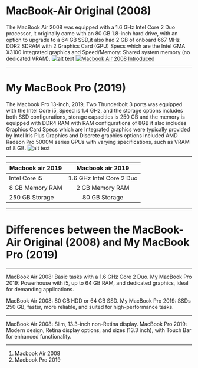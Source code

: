 # MacBook-Air Original (2008)
 The MacBook Air 2008 was equipped with a 1.6 GHz Intel Core 2 Duo processor, it originally came with an 80 GB 1.8-inch hard drive, with an option to upgrade to a 64 GB SSD,it also had 2 GB of onboard 667 MHz DDR2 SDRAM with 2 Graphics Card (GPU) Specs which are the Intel GMA X3100 integrated graphics and Speed/Memory: Shared system memory (no dedicated VRAM). 
![alt text](https://www.iretron.com/blog/wp-content/uploads/2015/09/mbook-air.jpg)
[![Macbook Air 2008 Introduced](http://img.youtube.com/vi/YOUTUBE_VIDEO_ID_HERE/0.jpg)](https://www.youtube.com/watch?v=OIV6peKMj9M)
***
# My MacBook Pro (2019)
The Macbook Pro 13-inch, 2019, Two Thunderbolt 3 ports was equipped with the Intel Core i5, Speed is 1.4 GHz, and the storage options includes both SSD configurations, storage capacities is 250 GB and the memory is equipped with DDR4 RAM with RAM configurations of 8GB it also includes Graphics Card Specs which are Integrated graphics were typically provided by Intel Iris Plus Graphics and Discrete graphics options included AMD Radeon Pro 5000M series GPUs with varying specifications, such as VRAM of 8 GB.
![alt text](https://support.apple.com/library/APPLE/APPLECARE_ALLGEOS/SP799/sp799-mbp13touch-space.jpg)
***
| Macbook air 2019| Macbook air 2019| 
| ------------- |:-------------:|
| Intel Core i5 | 1.6 GHz Intel Core 2 Duo | 
| 8 GB Memory RAM| 2 GB Memory RAM|   
| 250 GB Storage | 80 GB Storage|    
***
# Differences between the MacBook-Air Original (2008) and My MacBook Pro (2019)
---
MacBook Air 2008: Basic tasks with a 1.6 GHz Core 2 Duo.
 My MacBook Pro 2019: Powerhouse with i5, up to 64 GB RAM, and dedicated graphics, ideal for demanding applications.

MacBook Air 2008: 80 GB HDD or 64 GB SSD.
 My MacBook Pro 2019: SSDs 250 GB, faster, more reliable, and suited for high-performance tasks.
___
 MacBook Air 2008: Slim, 13.3-inch non-Retina display.
 MacBook Pro 2019: Modern design, Retina display options, and sizes (13.3 inch), with Touch Bar for enhanced functionality.
***
1. Macbook Air 2008
2. Macbook Pro 2019

[^1]: Macbook 2008.
[^2]: Macbook 2019.  

